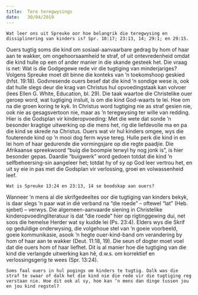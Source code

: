 ```yaml
---
title:  Tere teregwysings
date:   30/04/2019
---
```


`Wat leer ons uit Spreuke oor hoe belangrik die teregwysing en dissiplinering van kinders is? Spr. 10:17; 23:13, 14; 29:1; en 29:15.` 

Ouers tugtig soms die kind om sosiaal-aanvaarbare gedrag by hom of haar aan te wakker, om ongehoorsaamheid te straf, of uit ontevredenheid omdat die kind hulle op een of ander manier in die skande gesteek het. Die vraag is net: Wat is die Godgegewe rede vir die tugtiging van minderjariges? Volgens Spreuke moet dit binne die konteks van ’n toekomshoop geskied (hfst. 19:18). Godvresende ouers besef dat die kind ’n sondige wese is, ook dat hulle slegs deur die krag van Christus hul opvoedingstaak kan volvoer (lees Ellen G. White, Education, bl. 29). Die taak waartoe die Christelike ouer geroep word, wat tugtiging insluit, is om die kind God-waarts te lei. Hoe om na die groen koring te kyk. In Christus word tugtiging nie as straf gesien nie, ook nie as gesagsvertoon nie, maar as ’n teregwysing ter wille van redding. Hier is die Godsplan vir kinderopvoeding: Met die wete dat sonde ’n besonder kragtige uitwerking op die mens het, rig die liefdevolle ma en pa die kind se skrede na Christus. Ouers wat vir hul kinders omgee, wys die fouterende kind op ’n mooi dog ferm wyse tereg. Hulle perk die kind in en lei hom of haar gedurende die vormingsjare op die regte paadjie. Die Afrikaanse spreekwoord “buig die boompie terwyl hy nog jonk is”, is hier besonder gepas. Daardie “buigwerk” word gedoen totdat die kind ’n selfbeheersing-sin aangeleer het; totdat hy of sy op God leer vertrou het, en uit sy eie in pas met die Godsplan vir verlossing, groei en volwassenheid leef. 

`Wat is Spreuke 13:24 en 23:13, 14 se boodskap aan ouers?` 

Wanneer ’n mens al die skrifgedeeltes oor die tugtiging van kinders bekyk, is daar slegs ’n paar wat in dié verband na “die roede” – oftewel “lat” (Heb. sjebet) – verwys. Die algemeen-aanvaarde siening in Christelike kinderopvoedingliteratuur is dat “die roede” hier op rigtinggewing dui, net soos die hemelse Herder wat sy kudde lei (Ps. 23:4). Elders wys die Skrif op geduldige onderwysing, die volgehoue stel van ’n goeie voorbeeld, goeie kommunikasie, asook ’n hegte ouer-kind-band om verandering by hom of haar aan te wakker (Deut. 11:18, 19). Die seun of dogter moet voel dat die ouers hom of haar liefhet. Dit is al manier hoe die tugtiging van die kind die verlangde uitwerking kan hê, d.w.s. om korrektief en verlossingsgerig te wees (Spr. 13:24). 

`Soms faal ouers in hul pogings om kinders te tugtig. Dalk was die straf te swaar of dalk het die kind nie die rede vir die tugtiging reg verstaan nie. Hoe dit ook al sy, hoe kan ’n mens dan dinge tussen jou en jou kind regstel?`